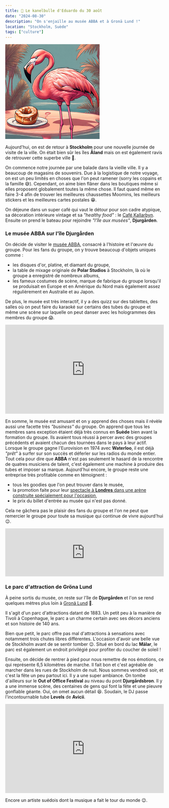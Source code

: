 ```yaml
---
title: 🥮 Le kanelbulle d'Eduardo du 30 août
date: "2024-08-30"
description: "On s'enjaille au musée ABBA et à Gronä Lund !"
location: "Stockholm, Suède"
tags: ["culture"]
---
```


![Kanelbullar d'Eduardo](../kanelbullar_eduardo.png)

Aujourd'hui, on est de retour à **Stockholm** pour une nouvelle journée de visite de la ville. On était bien sûr les îles **Åland** mais on est également ravis de retrouver cette superbe ville 🤩.

On commence notre journée par une balade dans la vieille ville. Il y a beaucoup de magasins de souvenirs. Due à la logistique de notre voyage, on est un peu limités en choses que l'on peut ramener (sorry les copains et la famille 😅). Cependant, on aime bien flâner dans les boutiques même si elles proposent globalement toutes la même chose. Il faut quand même en faire 3-4 afin de trouver les meilleures chaussettes Moomins, les meilleurs stickers et les meilleures cartes postales 😁.

On déjeune dans un super café qui vaut le détour pour son cadre atypique, sa décoration intérieure vintage et sa _"healthy food"_ : le [Café Kallarbyn](https://www.tripadvisor.fr/Restaurant_Review-g189852-d21502804-Reviews-Kallarbyn-Stockholm.html). Ensuite on prend le bateau pour rejoindre _"l'île aux musées"_, **Djurgården**.

### Le musée ABBA sur l'île Djurgården

On décide de visiter le [musée ABBA](https://abbathemuseum.com/en/), consacré à l'histoire et l'œuvre du groupe. Pour les fans du groupe, on y trouve beaucoup d'objets uniques comme :

- les disques d'or, platine, et diamant du groupe,
- la table de mixage originale de **Polar Studios** à Stockholm, là où le groupe a enregistré de nombreux albums,
- les fameux costumes de scène, marque de fabrique du groupe lorsqu'il se produisait en Europe et en Amérique du Nord mais également assez régulièrement en Australie et au Japon.

De plus, le musée est très interactif, il y a des quizz sur des tablettes, des salles où on peut faire du karaoké sur certains des tubes du groupe et même une scène sur laquelle on peut danser avec les hologrammes des membres du groupe 😱.

<div style="width: 100%; height: 0; position: relative; padding-bottom: 56%;"><iframe src="https://giphy.com/embed/macDtY5XR7bXQe4Sw7" style="top: 0; left: 0; width: 100%; height: 100%; position: absolute; border: 0;" allowfullscreen scrolling="no" allow="encrypted-media;" class="giphy-embed"></iframe></div>

En somme, le musée est amusant et on y apprend des choses mais il révèle aussi une facette très _"business"_ du groupe. On apprend que tous les membres sans exception étaient déjà très connus en **Suède** bien avant la formation du groupe. Ils avaient tous réussi à percer avec des groupes précédents et avaient chacun des tournées dans le pays à leur actif. Lorsque le groupe gagne l'Eurovision en 1974 avec **Waterloo**, il est déjà _"prêt"_ à surfer sur son succès et déferler sur les radios du monde entier. Tout cela pour dire que **ABBA** n'est pas seulement le hasard de la rencontre de quatres musiciens de talent, c'est également une machine à produire des tubes et imposer sa marque. Aujourd'hui encore, le groupe reste une entreprise très profitable comme en témoignent :

- tous les goodies que l'on peut trouver dans le musée,
- la promotion faite pour leur [spectacle à **Londres** dans une arène construite spécialement pour l'occasion](https://abbavoyage.com/),
- le prix du billet d'entrée au musée qui n'est pas donné.

Cela ne gâchera pas le plaisir des fans du groupe et l'on ne peut que remercier le groupe pour toute sa musique qui continue de vivre aujourd'hui 😉.

<div style="left: 0; width: 100%; height: 152px; position: relative;"><iframe src="https://open.spotify.com/embed/track/08GOw3NsrJ0LsCCeyqzt3b?utm_source=oembed" style="top: 0; left: 0; width: 100%; height: 100%; position: absolute; border: 0;" allowfullscreen allow="clipboard-write; encrypted-media; fullscreen; picture-in-picture;"></iframe></div>

### Le parc d'attraction de Gröna Lund

À peine sortis du musée, on reste sur l'île de **Djurgården** et l'on se rend quelques mètres plus loin à [Gronä Lund](https://www.gronalund.com/en) 🎢.

Il s'agit d'un parc d'attractions datant de 1883. Un petit peu à la manière de Tivoli à Copenhague, le parc a un charme certain avec ses décors anciens et son histoire de 140 ans.

Bien que petit, le parc offre pas mal d'attractions à sensations avec notamment trois chutes libres différentes. L'occasion d'avoir une belle vue de Stockholm avant de se sentir tomber 😉. Situé en bord du lac **Mälar**, le parc est également un endroit privilégié pour profiter du coucher de soleil !

Ensuite, on décide de rentrer à pied pour nous remettre de nos émotions, ce qui représente 6,5 kilomètres de marche. Il fait bon et c'est agréable de marcher dans les rues de Stockholm de nuit. Nous sommes vendredi soir, et c'est la fête un peu partout ici. Il y a une super ambiance. On tombe d'ailleurs sur le **Out of Office Festival** au niveau du pont **Djurgårdsbron**. Il y a une immense scène, des centaines de gens qui font la fête et une pieuvre gonflable géante. Oui, on omet aucun détail 😆. Soudain, le DJ passe l'incontournable tube **Levels** de **Avicii**.

<div style="width: 100%; height: 0; position: relative; padding-bottom: 56%;"><iframe src="https://giphy.com/embed/xyzKWcuNACqBO" style="top: 0; left: 0; width: 100%; height: 100%; position: absolute; border: 0;" allowfullscreen scrolling="no" allow="encrypted-media;" class="giphy-embed"></iframe></div>

Encore un artiste suédois dont la musique a fait le tour du monde 😉.

